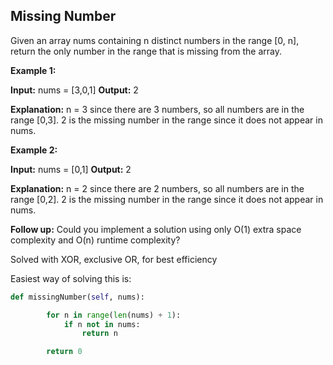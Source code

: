 ## Missing Number

Given an array nums containing n distinct numbers in the range [0, n], return the only number in the range that is missing from the array.

**Example 1:**

**Input:** nums = [3,0,1] **Output:** 2

**Explanation:** n = 3 since there are 3 numbers, so all numbers are in the range [0,3]. 2 is the missing number in the range since it does not appear in nums.

**Example 2:**

**Input:** nums = [0,1] **Output:** 2

**Explanation:** n = 2 since there are 2 numbers, so all numbers are in the range [0,2]. 2 is the missing number in the range since it does not appear in nums.

**Follow up:** Could you implement a solution using only O(1) extra space complexity and O(n) runtime complexity?

Solved with XOR, exclusive OR, for best efficiency

Easiest way of solving this is:

```python
def missingNumber(self, nums):

        for n in range(len(nums) + 1):
            if n not in nums:
                return n

        return 0
```
